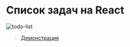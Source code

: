 # Список задач на React
![todo-list](https://i.ibb.co/BrD4qFt/2020-09-08-15-01-35.png)

> [Демонстрация](https://honeybaey.github.io/todo-app/)
